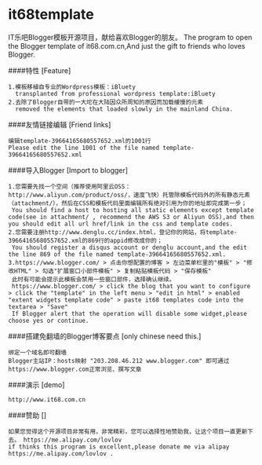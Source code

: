 it68template
============

IT乐吧Blogger模板开源项目，献给喜欢Blogger的朋友。
The program to open the Blogger template of it68.com.cn,And just the gift to friends who loves Blogger.

####特性 [Feature]

    1.模板移植自专业的Wordpress模板：iBluety
	  transplanted from professional wordpress template:iBluety
    2.去除了Blogger自带的一大坨在大陆因众所周知的原因而加载缓慢的元素
	  removed the elements that loaded slowly in the mainland China.

	
####友情链接编辑 [Friend links]

    编辑template-39664165680557652.xml的1001行
	Please edit the line 1001 of the file named template-39664165680557652.xml


####导入Blogger [Import to blogger]

    1.您需要先找一个空间（推荐使用阿里云OSS：http://www.aliyun.com/product/oss/，速度飞快）托管除模板代码外的所有静态元素（attachment/），然后在CSS和模板代码里面编辑所有绝对引用为你的地址即完成第一步；
	 You should find a host to hosting all static elements except template code(see in attachment/ , recommend the AWS S3 or Aliyun OSS),and then you should edit all url href/link in the css and template codes.
    2.您需要注册http://www.denglu.cc/index.html，登记你的网站，将template-39664165680557652.xml的869行的appid修改成你的；
	 You should register a disqus account or denglu account,and the edit the line 869 of the file named template-39664165680557652.xml.
    3.https://www.blogger.com/ > 点击你想配置的博客 > 左边菜单栏里的"模板" > "修改HTML" > 勾选"扩展窗口小部件模板" > 复制粘贴模板代码 > "保存模板"
     此时有可能会提示此模板会禁用一些窗口部件，选择确认继续。
	 https://www.blogger.com/ > click the blog that you want to configure > click the "template" in the left menu > "edit in html" > enabled "extent widgets template code" > paste it68 templates code into the textarea > "Save"
     If Blogger alert that the operation will disable some widget,please choose yes or continue.



####搭建免翻墙的Blogger博客要点 [only chinese need this.]

    绑定一个域名即可翻墙
    Blogger主站IP：hosts映射 "203.208.46.212 www.blogger.com" 即可通过https://www.blogger.com正常浏览、撰写文章

####演示 [demo]

    http://www.it68.com.cn
    
####赞助 []

    如果您觉得这个开源项目非常有用，非常精彩，您可以选择性地赞助我，让这个项目一直更新下去。 https://me.alipay.com/lovlov
	if thinks this program is excellent,please donate me via alipay https://me.alipay.com/lovlov .